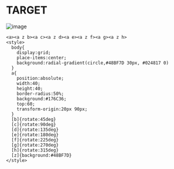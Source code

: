 # TARGET

![image](https://github.com/gaschneider/cssbattle/assets/16023844/1ea9c8a9-7886-4a05-9f35-fdb383a123d6)

```
<a><a z b><a c><a z d><a e><a z f><a g><a z h>
<style>
  body{
    display:grid;
    place-items:center;
    background:radial-gradient(circle,#48BF7D 30px, #024817 0)
  }
  a{
    position:absolute;
    width:40;
    height:40;
    border-radius:50%;
    background:#176C36;
    top:60;
    transform-origin:20px 90px;
  }
  [b]{rotate:45deg}
  [c]{rotate:90deg}
  [d]{rotate:135deg}
  [e]{rotate:180deg}
  [f]{rotate:225deg}
  [g]{rotate:270deg}
  [h]{rotate:315deg}
  [z]{background:#48BF7D}
</style>
```
